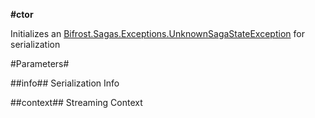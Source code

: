 **#ctor**

Initializes an [Bifrost.Sagas.Exceptions.UnknownSagaStateException](Bifrost.Sagas.Exceptions.UnknownSagaStateException) for serialization

#Parameters#


##info##
Serialization Info

##context##
Streaming Context
